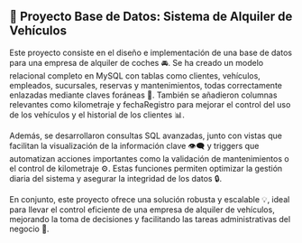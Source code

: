 ## 🚗 Proyecto Base de Datos: Sistema de Alquiler de Vehículos
Este proyecto consiste en el diseño e implementación de una base de datos para una empresa de alquiler de coches 🚘. Se ha creado un modelo relacional completo en MySQL con tablas como clientes, vehículos, empleados, sucursales, reservas y mantenimientos, todas correctamente enlazadas mediante claves foráneas 🔗. También se añadieron columnas relevantes como kilometraje y fechaRegistro para mejorar el control del uso de los vehículos y el historial de los clientes 📊.

Además, se desarrollaron consultas SQL avanzadas, junto con vistas que facilitan la visualización de la información clave 👁️‍🗨️ y triggers que automatizan acciones importantes como la validación de mantenimientos o el control de kilometraje ⚙️. Estas funciones permiten optimizar la gestión diaria del sistema y asegurar la integridad de los datos 🔒.

En conjunto, este proyecto ofrece una solución robusta y escalable 💡, ideal para llevar el control eficiente de una empresa de alquiler de vehículos, mejorando la toma de decisiones y facilitando las tareas administrativas del negocio 🧾.
